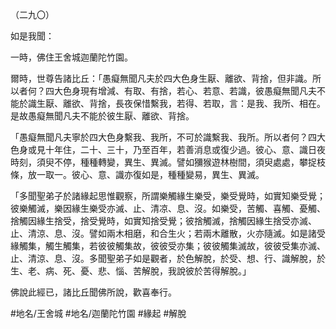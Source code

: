 （二九〇）

如是我聞：

一時，佛住王舍城迦蘭陀竹園。

爾時，世尊告諸比丘：「愚癡無聞凡夫於四大色身生厭、離欲、背捨，但非識。所以者何？四大色身現有增減、有取、有捨，若心、若意、若識，彼愚癡無聞凡夫不能於識生厭、離欲、背捨，長夜保惜繫我，若得、若取，言：是我、我所、相在。是故愚癡無聞凡夫不能於彼生厭、離欲、背捨。

「愚癡無聞凡夫寧於四大色身繫我、我所，不可於識繫我、我所。所以者何？四大色身或見十年住，二十、三十，乃至百年，若善消息或復少過。彼心、意、識日夜時刻，須臾不停，種種轉變，異生、異滅。譬如獼猴遊林樹間，須臾處處，攀捉枝條，放一取一。彼心、意、識亦復如是，種種變易，異生、異滅。

「多聞聖弟子於諸緣起思惟觀察，所謂樂觸緣生樂受，樂受覺時，如實知樂受覺；彼樂觸滅，樂因緣生樂受亦滅、止、清凉、息、沒。如樂受，苦觸、喜觸、憂觸、捨觸因緣生捨受，捨受覺時，如實知捨受覺；彼捨觸滅，捨觸因緣生捨受亦滅、止、清涼、息、沒。譬如兩木相磨，和合生火；若兩木離散，火亦隨滅。如是諸受緣觸集，觸生觸集，若彼彼觸集故，彼彼受亦集；彼彼觸集滅故，彼彼受集亦滅、止、清涼、息、沒。多聞聖弟子如是觀者，於色解脫，於受、想、行、識解脫，於生、老、病、死、憂、悲、惱、苦解脫，我說彼於苦得解脫。」

佛說此經已，諸比丘聞佛所說，歡喜奉行。

#地名/王舍城
#地名/迦蘭陀竹園
#緣起
#解脫
